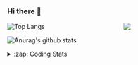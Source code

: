 ### Hi there 👋

<!--
**tao8687/tao8687** is a ✨ _special_ ✨ repository because its `README.md` (this file) appears on your GitHub profile.

Here are some ideas to get you started:

- 🔭 I’m currently working on ...
- 🌱 I’m currently learning ...
- 👯 I’m looking to collaborate on ...
- 🤔 I’m looking for help with ...
- 💬 Ask me about ...
- 📫 How to reach me: ...
- 😄 Pronouns: ...
- ⚡ Fun fact: ...
-->

<img align='right' src="https://media.giphy.com/media/M9gbBd9nbDrOTu1Mqx/giphy.gif" width="240">

  
![Top Langs](https://github-readme-stats.vercel.app/api/top-langs/?username=tao8687&layout=compact&title_color=23238E&text_color=A67D3D)

![Anurag's github stats](https://github-readme-stats.vercel.app/api?username=tao8687&show_icons=true&&text_color=A67D3D&title_color=23238E&show_icons=false&count_private=true&hide=stars)

<details>
  <summary>:zap: Coding Stats</summary>
  <br>
    
<!--START_SECTION:waka-->
![Code Time](http://img.shields.io/badge/Code%20Time-1%2C706%20hrs%202%20mins-blue)

![Profile Views](http://img.shields.io/badge/Profile%20Views-7-blue)

**🐱 My GitHub Data** 

> 📦 1.5 MB Used in GitHub's Storage 
 > 
> 🏆 314 Contributions in the Year 2024
 > 
> 🚫 Not Opted to Hire
 > 
> 📜 60 Public Repositories 
 > 
> 🔑 25 Private Repositories 
 > 
**I'm an Early 🐤** 

```text
🌞 Morning                1533 commits        ██████████████████████░░░   87.85 % 
🌆 Daytime                89 commits          █░░░░░░░░░░░░░░░░░░░░░░░░   05.10 % 
🌃 Evening                119 commits         ██░░░░░░░░░░░░░░░░░░░░░░░   06.82 % 
🌙 Night                  4 commits           ░░░░░░░░░░░░░░░░░░░░░░░░░   00.23 % 
```
📅 **I'm Most Productive on Wednesday** 

```text
Monday                   251 commits         ████░░░░░░░░░░░░░░░░░░░░░   14.38 % 
Tuesday                  237 commits         ███░░░░░░░░░░░░░░░░░░░░░░   13.58 % 
Wednesday                306 commits         ████░░░░░░░░░░░░░░░░░░░░░   17.54 % 
Thursday                 231 commits         ███░░░░░░░░░░░░░░░░░░░░░░   13.24 % 
Friday                   247 commits         ████░░░░░░░░░░░░░░░░░░░░░   14.15 % 
Saturday                 241 commits         ███░░░░░░░░░░░░░░░░░░░░░░   13.81 % 
Sunday                   232 commits         ███░░░░░░░░░░░░░░░░░░░░░░   13.30 % 
```


📊 **This Week I Spent My Time On** 

```text
🕑︎ Time Zone: Asia/Shanghai

💬 Programming Languages: 
No Activity Tracked This Week

🔥 Editors: 
No Activity Tracked This Week

🐱‍💻 Projects: 
No Activity Tracked This Week

💻 Operating System: 
No Activity Tracked This Week
```

**I Mostly Code in C++** 

```text
C++                      11 repos            ████████░░░░░░░░░░░░░░░░░   31.43 % 
Python                   10 repos            ███████░░░░░░░░░░░░░░░░░░   28.57 % 
JavaScript               2 repos             █░░░░░░░░░░░░░░░░░░░░░░░░   05.71 % 
Batchfile                1 repo              █░░░░░░░░░░░░░░░░░░░░░░░░   02.86 % 
HTML                     1 repo              █░░░░░░░░░░░░░░░░░░░░░░░░   02.86 % 
```



**Timeline**

![Lines of Code chart](https://raw.githubusercontent.com/tao8687/tao8687/master/assets/bar_graph.png)


 Last Updated on 20/10/2024 01:46:35 UTC
<!--END_SECTION:waka-->
</details>
